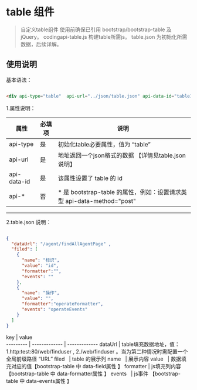 # table 组件

> 自定义table组件 使用前确保已引用 bootstrap/bootstrap-table 及 jQuery。 
> codingapi-table.js 构建table所需js。 
> table.json 为初始化所需数据，后续详解。 
<!-- more -->


## 使用说明


基本语法：

```html

<div api-type="table"  api-url="../json/table.json" api-data-id="table1" > </div>

```


1.属性说明：


属性 | 必填项 | 说明
--------- | ------------- | -------------
api-type  | 是 | 初始化table必要属性，值为 “table”
api-url   | 是 | 地址返回一个json格式的数据 【详情见table.json说明】
api-data-id | 是 | 该属性设置了 table 的 id
api-* | 否 | * 是 bootstrap-table 的属性，例如：设置请求类型  api-data-method="post"

***

2.table.json 说明：

```json

{
  "dataUrl": "/agent/findAllAgentPage" ,
  "filed": [
    {
      "name": "标识",
      "value": "id",
      "formatter":"",
      "events": ""
    },
    {
      "name": "操作",
      "value": "",
      "formatter":"operateFormatter",
      "events": "operateEvents"
    }
  ]
}

```

key | value  
--------- | -------------  | ------------- 
dataUrl  |  table填充数据地址，值：1.http:test:80/web/finduser , 2./web/finduser 。当为第二种情况时需配置一个全局前缀路径 “URL” 
filed    | table 的展示列 
name     | 展示内容
value     | 数据填充对应的值【bootstrap-table <th> 中 data-field属性 】
formatter | js填充列内容  【bootstrap-table <th> 中 data-formatter属性 】
events    | js事件  【bootstrap-table <th> 中 data-events属性 】

